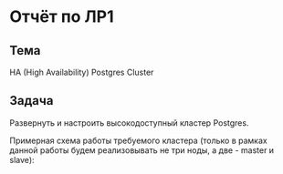 # Отчёт по ЛР1

## Тема

HA (High Availability) Postgres Cluster

## Задача

Развернуть и настроить высокодоступный кластер Postgres.

Примерная схема работы требуемого кластера (только в рамках данной работы будем реализовывать не три ноды, а две - master и slave):
